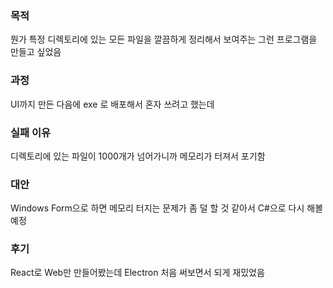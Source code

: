 ### 목적
뭔가 특정 디렉토리에 있는 모든 파일을 깔끔하게 정리해서 보여주는 그런 프로그램을 만들고 싶었음

### 과정
UI까지 만든 다음에 exe 로 배포해서 혼자 쓰려고 했는데

### 실패 이유
디렉토리에 있는 파일이 1000개가 넘어가니까 메모리가 터져서 포기함

### 대안
Windows Form으로 하면 메모리 터지는 문제가 좀 덜 할 것 같아서 C#으로 다시 해볼 예정

### 후기
React로 Web만 만들어봤는데 Electron 처음 써보면서 되게 재밌었음
